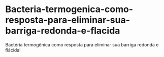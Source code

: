 # Bacteria-termogenica-como-resposta-para-eliminar-sua-barriga-redonda-e-flacida
Bactéria termogênica como resposta para eliminar sua barriga redonda e flácida!
